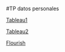 #TP datos personales

[Tableau1](https://raw.githubusercontent.com/carlosdenett/infovis/main/tableau1.PNG)

[Tableau2](https://raw.githubusercontent.com/carlosdenett/infovis/main/tableau2.PNG)

[Flourish](https://raw.githubusercontent.com/carlosdenett/infovis/main/flourish.PNG)
